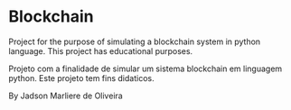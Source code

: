 # Blockchain

Project for the purpose of simulating a blockchain system in python language. 
This project has educational purposes.

Projeto com a finalidade de simular um sistema blockchain em linguagem python. 
Este projeto tem fins didaticos.

By Jadson Marliere de Oliveira
